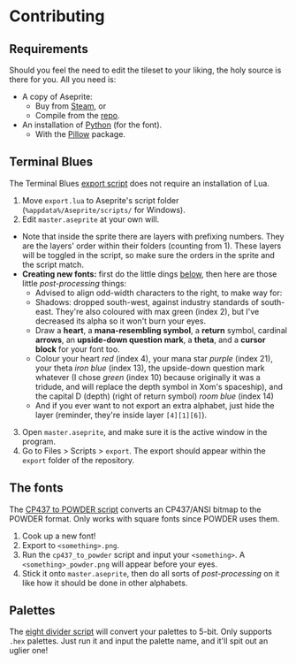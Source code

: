 # Contributing

## Requirements

Should you feel the need to edit the tileset to your liking, the holy source is there for you. All you need is:

- A copy of Aseprite:
  - Buy from [Steam](https://store.steampowered.com/app/431730/Aseprite), or
  - Compile from the [repo](https://github.com/aseprite/aseprite).
- An installation of [Python](https://www.python.org) (for the font).
  - With the [Pillow](https://pypi.org/project/Pillow) package.

## Terminal Blues

The Terminal Blues [export script](../scripts/export.lua) does not require an installation of Lua.

1. Move `export.lua` to Aseprite's script folder
(`%appdata%/Aseprite/scripts/` for Windows).
2. Edit `master.aseprite` at your own will.

  - Note that inside the sprite there are layers with prefixing numbers.
  They are the layers' order within their folders (counting from 1).
  These layers will be toggled in the script,
  so make sure the orders in the sprite and the script match.
  - **Creating new fonts:** first do the little dings [below](#the-fonts),
  then here are those little *post-processing* things:
    - Advised to align odd-width characters to the right, to make way for:
    - Shadows: dropped south-west, against industry standards of south-east.
    They're also coloured with max green (index 2),
    but I've decreased its alpha so it won't burn your eyes.
    - Draw a **heart**, a **mana-resembling symbol**, a **return** symbol,
    cardinal **arrows**, an **upside-down question mark**, a **theta**,
    and a **cursor block** for your font too.
    - Colour your heart *red* (index 4), your mana star *purple* (index 21),
    your theta *iron blue* (index 13), the upside-down question mark whatever
    (I chose *green* (index 10) because originally it was a tridude,
    and will replace the depth symbol in Xom's spaceship),
    and the capital D (depth) (right of return symbol) *room blue* (index 14)
    - And if you ever want to not export an extra alphabet, just hide the layer
    (reminder, they're inside layer `[4][1][6]`).
3. Open `master.aseprite`, and make sure it is the active window in the program.
4. Go to Files > Scripts > `export`.
The export should appear within the `export` folder of the repository.

## The fonts

The [CP437 to POWDER script](../scripts/cp437_to_powder.py) converts an CP437/ANSI bitmap to the POWDER format.
Only works with square fonts since POWDER uses them.

1. Cook up a new font!
2. Export to `<something>.png`.
3. Run the `cp437_to_powder` script and input your `<something>`.
A `<something>_powder.png` will appear before your eyes.
4. Stick it onto `master.aseprite`, then do all sorts of *post-processing* on it like how it should be done in other alphabets.

## Palettes

The [eight divider script](../scripts/eight_divider.py) will convert your palettes to 5-bit. Only supports `.hex` palettes.
Just run it and input the palette name, and it'll spit out an uglier one!
